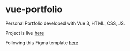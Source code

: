 # vue-portfolio

Personal Portfolio developed with Vue 3, HTML, CSS, JS.

Project is live [here](https://ghass.dev)

Following this Figma template [here](https://www.figma.com/design/2GKgFv8HTXbTR26K3aswjC/Minimal-Portfolio-for-Developers-(Community))
